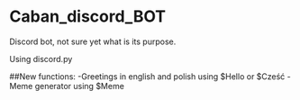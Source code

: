 # Caban_discord_BOT
Discord bot, not sure yet what is its purpose. 

Using discord.py

##New functions:
-Greetings in english and polish using $Hello or $Cześć
-Meme generator using $Meme
